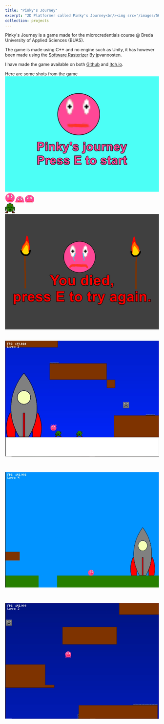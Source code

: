 ```yaml
---
title: "Pinky's Journey"
excerpt: "2D Platformer called Pinky's Journey<br/><img src='/images/500x300.png'>"
collection: projects
---
```


Pinky's Journey is a game made for the microcredentials course @ Breda University of Applied Sciences (BUAS).  
  
The game is made using C++ and no engine such as Unity, it has however been made using the [Software Rasterizer](https://github.com/jpvanoosten/SoftwareRasterizer) By jpvanoosten. 

I have made the game available on both [Github](https://github.com/Nissey05/SuperCoolCPP4GamesGame.git) and [Itch.io](https://nissey05.itch.io/pinkys-journey).  

Here are some shots from the game  
![Start Screen](/images/StartScreen.png)  
![](/images/Pinky.png)  
![](/images/Hulkazoid.png)  
![](/images/DeathScreen.png)  
‎  
‎  
![](/images/GameScreen1.png)  
  ‎  
  ‎  
  
![](/images/GameScreen2.png)  
  
‎  
‎        
![](/images/GameScreen3.png)  


